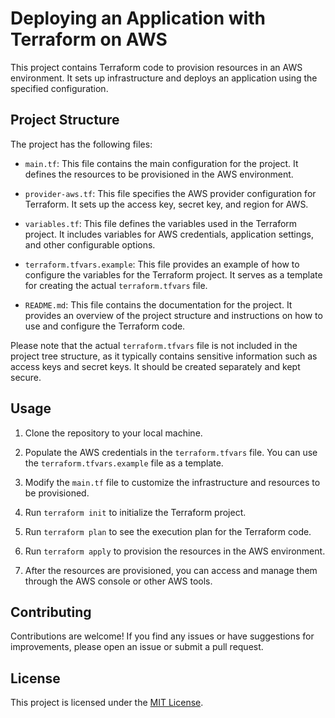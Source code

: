 # Deploying an Application with Terraform on AWS

This project contains Terraform code to provision resources in an AWS environment. It sets up infrastructure and deploys an application using the specified configuration.

## Project Structure

The project has the following files:

- `main.tf`: This file contains the main configuration for the project. It defines the resources to be provisioned in the AWS environment.

- `provider-aws.tf`: This file specifies the AWS provider configuration for Terraform. It sets up the access key, secret key, and region for AWS.

- `variables.tf`: This file defines the variables used in the Terraform project. It includes variables for AWS credentials, application settings, and other configurable options.

- `terraform.tfvars.example`: This file provides an example of how to configure the variables for the Terraform project. It serves as a template for creating the actual `terraform.tfvars` file.

- `README.md`: This file contains the documentation for the project. It provides an overview of the project structure and instructions on how to use and configure the Terraform code.

Please note that the actual `terraform.tfvars` file is not included in the project tree structure, as it typically contains sensitive information such as access keys and secret keys. It should be created separately and kept secure.

## Usage

1. Clone the repository to your local machine.

2. Populate the AWS credentials in the `terraform.tfvars` file. You can use the `terraform.tfvars.example` file as a template.

3. Modify the `main.tf` file to customize the infrastructure and resources to be provisioned.

4. Run `terraform init` to initialize the Terraform project.

5. Run `terraform plan` to see the execution plan for the Terraform code.

6. Run `terraform apply` to provision the resources in the AWS environment.

7. After the resources are provisioned, you can access and manage them through the AWS console or other AWS tools.

## Contributing

Contributions are welcome! If you find any issues or have suggestions for improvements, please open an issue or submit a pull request.

## License

This project is licensed under the [MIT License](LICENSE).
